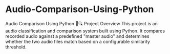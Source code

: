 # Audio-Comparison-Using-Python
Audio Comparison Using Python 🎵🔍 Project Overview This project is an audio classification and comparison system built using Python. It compares recorded audio against a predefined "master audio" and determines whether the two audio files match based on a configurable similarity threshold.
